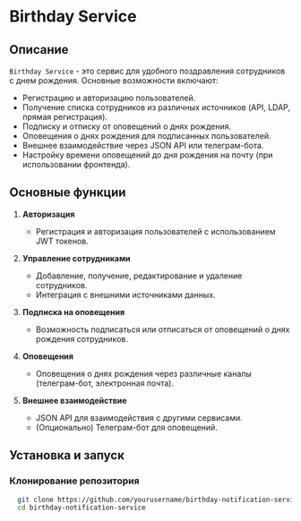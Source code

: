 # Birthday Service

## Описание

`Birthday Service` - это сервис для удобного поздравления сотрудников с днем рождения. Основные возможности включают:

- Регистрацию и авторизацию пользователей.
- Получение списка сотрудников из различных источников (API, LDAP, прямая регистрация).
- Подписку и отписку от оповещений о днях рождения.
- Оповещения о днях рождения для подписанных пользователей.
- Внешнее взаимодействие через JSON API или телеграм-бота.
- Настройку времени оповещений до дня рождения на почту (при использовании фронтенда).

## Основные функции

1. **Авторизация**
    - Регистрация и авторизация пользователей с использованием JWT токенов.

2. **Управление сотрудниками**
    - Добавление, получение, редактирование и удаление сотрудников.
    - Интеграция с внешними источниками данных.

3. **Подписка на оповещения**
    - Возможность подписаться или отписаться от оповещений о днях рождения сотрудников.

4. **Оповещения**
    - Оповещения о днях рождения через различные каналы (телеграм-бот, электронная почта).

5. **Внешнее взаимодействие**
    - JSON API для взаимодействия с другими сервисами.
    - (Опционально) Телеграм-бот для оповещений.

## Установка и запуск

### Клонирование репозитория
 ```sh
   git clone https://github.com/yourusername/birthday-notification-service.git
   cd birthday-notification-service


